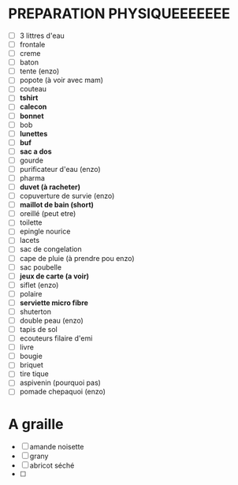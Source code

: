 # PREPARATION PHYSIQUEEEEEEE

- [ ] 3 littres d'eau
- [ ] frontale
- [ ] creme
- [ ] baton
- [ ] tente (enzo)
- [ ] popote (à voir avec mam)
- [ ] couteau
- [ ] **tshirt**
- [ ] **calecon**
- [ ] **bonnet**
- [ ] bob
- [ ] **lunettes**
- [ ] **buf**
- [ ] **sac a dos**
- [ ] gourde
- [ ] purificateur d'eau (enzo)
- [ ] pharma
- [ ] **duvet (à racheter)**
- [ ] copuverture de survie (enzo)
- [ ] **maillot de bain (short)**
- [ ] oreillé (peut etre)
- [ ] toilette
- [ ] epingle nourice
- [ ] lacets
- [ ] sac de congelation
- [ ] cape de pluie (à prendre pou enzo)
- [ ] sac poubelle
- [ ] **jeux de carte (a voir)**
- [ ] siflet (enzo)
- [ ] polaire
- [ ] **serviette micro fibre**
- [ ] shuterton
- [ ] double peau (enzo)
- [ ] tapis de sol
- [ ] ecouteurs filaire d'emi
- [ ] livre
- [ ] bougie
- [ ] briquet
- [ ] tire tique
- [ ] aspivenin (pourquoi pas)
- [ ] pomade chepaquoi (enzo)
# A graille
- [ ] amande noisette
- [ ] grany
- [ ] abricot séché
- [ ] 